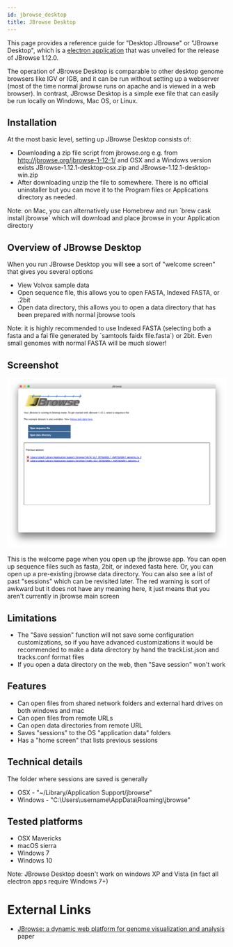 ```yaml
---
id: jbrowse_desktop
title: JBrowse Desktop
---
```


This page provides a reference guide for "Desktop JBrowse" or "JBrowse
Desktop", which is a [electron application](https://electron.atom.io)
that was unveiled for the release of JBrowse 1.12.0.

The operation of JBrowse Desktop is comparable to other desktop genome
browsers like IGV or IGB, and it can be run without setting up a
webserver (most of the time normal jbrowse runs on apache and is viewed
in a web browser). In contrast, JBrowse Desktop is a simple exe file
that can easily be run locally on Windows, Mac OS, or Linux.

## Installation

At the most basic level, setting up JBrowse Desktop consists of:

  - Downloading a zip file script from jbrowse.org e.g. from
    <http://jbrowse.org/jbrowse-1-12-1/> and OSX and a Windows version
    exists JBrowse-1.12.1-desktop-osx.zip and
    JBrowse-1.12.1-desktop-win.zip
  - After downloading unzip the file to somewhere. There is no official
    uninstaller but you can move it to the Program files or Applications
    directory as needed.

Note: on Mac, you can alternatively use Homebrew and run \`brew cask
install jbrowse\` which will download and place jbrowse in your
Application directory

## Overview of JBrowse Desktop

When you run JBrowse Desktop you will see a sort of "welcome screen"
that gives you several options

  - View Volvox sample data
  - Open sequence file, this allows you to open FASTA, Indexed FASTA, or
    .2bit
  - Open data directory, this allows you to open a data directory that
    has been prepared with normal jbrowse tools

Note: it is highly recommended to use Indexed FASTA (selecting both a
fasta and a fai file generated by \`samtools faidx file.fasta\`) or
2bit. Even small genomes with normal FASTA will be much slower\!

## Screenshot

![800px|center|thumb|JBrowse desktop.](assets/config/Jbrowse_desktop_screenshot.png)

This is the welcome page when you open up the jbrowse app. You can open
up sequence files such as fasta, 2bit, or indexed fasta here. Or, you
can open up a pre-existing jbrowse data directory. You can also see a
list of past "sessions" which can be revisited later. The red warning is
sort of awkward but it does not have any meaning here, it just means
that you aren't currently in jbrowse main screen

## Limitations

  - The "Save session" function will not save some configuration
    customizations, so if you have advanced customizations it would be
    recommended to make a data directory by hand the trackList.json and
    tracks.conf format files
  - If you open a data directory on the web, then "Save session" won't
    work

## Features

  - Can open files from shared network folders and external hard drives
    on both windows and mac
  - Can open files from remote URLs
  - Can open data directories from remote URL
  - Saves "sessions" to the OS "application data" folders
  - Has a "home screen" that lists previous sessions

## Technical details

The folder where sessions are saved is generally

  - OSX - "~/Library/Application Support/jbrowse"
  - Windows - "C:\\Users\\username\\AppData\\Roaming\\jbrowse"

## Tested platforms

  - OSX Mavericks
  - macOS sierra
  - Windows 7
  - Windows 10

Note: JBrowse Desktop doesn't work on windows XP and Vista (in fact all
electron apps require Windows 7+)

# External Links

  - [JBrowse: a dynamic web platform for genome visualization and
    analysis](https://genomebiology.biomedcentral.com/articles/10.1186/s13059-016-0924-1)
    paper
